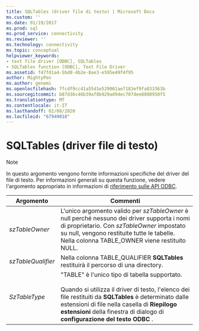 ```yaml
---
title: SQLTables (driver file di testo) | Microsoft Docs
ms.custom: ''
ms.date: 01/19/2017
ms.prod: sql
ms.prod_service: connectivity
ms.reviewer: ''
ms.technology: connectivity
ms.topic: conceptual
helpviewer_keywords:
- text file driver [ODBC], SQLTables
- SQLTables function [ODBC], Text File Driver
ms.assetid: f47fd1a4-5bd8-4b2e-8ae3-e595e49f4f95
author: MightyPen
ms.author: genemi
ms.openlocfilehash: 7fcdf9cc41a55d1e529001ae7183ef9fa833363b
ms.sourcegitcommit: b87d36c46b39af8b929ad94ec707dee8800950f5
ms.translationtype: MT
ms.contentlocale: it-IT
ms.lasthandoff: 02/08/2020
ms.locfileid: "67949018"
---
```

# <a name="sqltables-text-file-driver"></a>SQLTables (driver file di testo)
> [!NOTE]  
>  In questo argomento vengono fornite informazioni specifiche del driver del file di testo. Per informazioni generali su questa funzione, vedere l'argomento appropriato in informazioni di [riferimento sulle API ODBC](../../odbc/reference/syntax/odbc-api-reference.md).  
  
|Argomento|Commenti|  
|--------------|--------------|  
|*szTableOwner*|L'unico argomento valido per *szTableOwner* è null perché nessuno dei driver supporta i nomi di proprietario. Con *szTableOwner* impostato su null, vengono restituite tutte le tabelle. Nella colonna TABLE_OWNER viene restituito NULL.|  
|*szTableQualifier*|Nella colonna TABLE_QUALIFIER **SQLTables** restituirà il percorso di una directory.|  
|*SzTableType*|"TABLE" è l'unico tipo di tabella supportato.<br /><br /> Quando si utilizza il driver di testo, l'elenco dei file restituiti da **SQLTables** è determinato dalle estensioni di file nella casella di **Riepilogo estensioni** della finestra di dialogo di **configurazione del testo ODBC** .|
